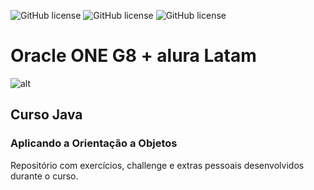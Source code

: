 ![GitHub license](https://badgen.net/github/license/rrbotlab/curso-java-aplicando-a-orientacao-a-objetos)
![GitHub license](https://badgen.net/github/commits/rrbotlab/curso-java-aplicando-a-orientacao-a-objetos)
![GitHub license](https://badgen.net/github/last-commit/rrbotlab/curso-java-aplicando-a-orientacao-a-objetos)

# Oracle ONE G8 + alura Latam

![alt](/path)

## Curso Java
### Aplicando a Orientação a Objetos

Repositório com exercícios, challenge e extras pessoais desenvolvidos durante o curso.
